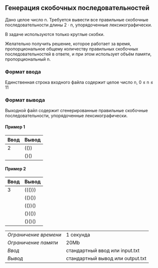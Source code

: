## Генерация скобочных последовательностей

Дано целое число n. Требуется вывести все правильные скобочные последовательности длины 2 ⋅ n, упорядоченные лексикографически.

В задаче используются только круглые скобки.

Желательно получить решение, которое работает за время, пропорциональное общему количеству правильных скобочных последовательностей в ответе, и при этом использует объём памяти, пропорциональный n.

### Формат ввода

Единственная строка входного файла содержит целое число n, 0 ≤ n ≤ 11

### Формат вывода

Выходной файл содержит сгенерированные правильные скобочные последовательности, упорядоченные лексикографически.

#### Пример 1

| Ввод   | Вывод |
| ------ | ----- |
| 2      | (())  |
| &nbsp; | ()()  |

#### Пример 2

| Ввод   | Вывод  |
| ------ | ------ |
| 3      | ((())) |
| &nbsp; | (()()) |
| &nbsp; | (())() |
| &nbsp; | ()(()) |
| &nbsp; | ()()() |

|                       |                                  |
| --------------------- | -------------------------------- |
| _Ограничение времени_ | 1 секунда                        |
| _Ограничение памяти_  | 20Mb                             |
| _Ввод_                | стандартный ввод или input.txt   |
| _Вывод_               | стандартный вывод или output.txt |
